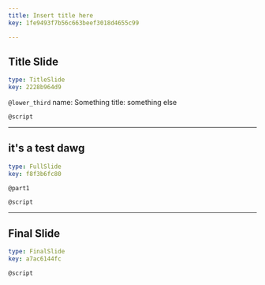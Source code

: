 ```yaml
---
title: Insert title here
key: 1fe9493f7b56c663beef3018d4655c99

---
```

## Title Slide

```yaml
type: TitleSlide
key: 2228b964d9
```





`@lower_third`
name: Something
title: something else

`@script`




---
## it's a test dawg

```yaml
type: FullSlide
key: f8f3b6fc80
```

`@part1`






`@script`




---
## Final Slide

```yaml
type: FinalSlide
key: a7ac6144fc
```






`@script`



